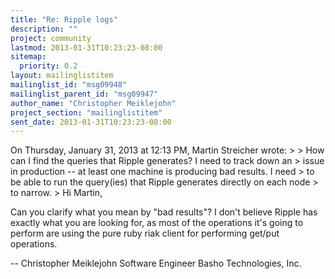 ```yaml
---
title: "Re: Ripple logs"
description: ""
project: community
lastmod: 2013-01-31T10:23:23-08:00
sitemap:
  priority: 0.2
layout: mailinglistitem
mailinglist_id: "msg09948"
mailinglist_parent_id: "msg09947"
author_name: "Christopher Meiklejohn"
project_section: "mailinglistitem"
sent_date: 2013-01-31T10:23:23-08:00
---
```



On Thursday, January 31, 2013 at 12:13 PM, Martin Streicher wrote:
&gt; 
&gt; How can I find the queries that Ripple generates? I need to track down an 
&gt; issue in production -- at least one machine is producing bad results. I need 
&gt; to be able to run the query(ies) that Ripple generates directly on each node 
&gt; to narrow. 
&gt; 
Hi Martin,

Can you clarify what you mean by "bad results"? I don't believe Ripple has 
exactly what you are looking for, as most of the operations it's going to 
perform are using the pure ruby riak client for performing get/put operations.

--
Christopher Meiklejohn
Software Engineer
Basho Technologies, Inc.
